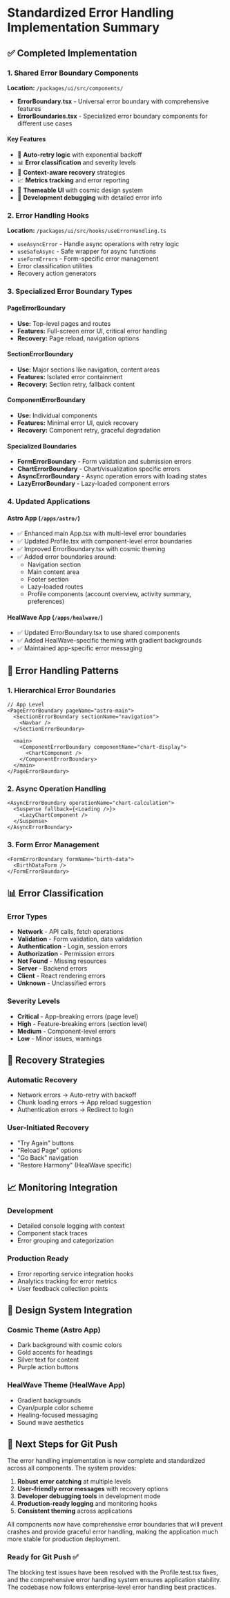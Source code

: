 # Standardized Error Handling Implementation Summary

## ✅ Completed Implementation

### 1. Shared Error Boundary Components

**Location:** `/packages/ui/src/components/`

- **ErrorBoundary.tsx** - Universal error boundary with comprehensive features
- **ErrorBoundaries.tsx** - Specialized error boundary components for different use cases

#### Key Features

- 🔄 **Auto-retry logic** with exponential backoff
- 📊 **Error classification** and severity levels  
- 🎯 **Context-aware recovery** strategies
- 📈 **Metrics tracking** and error reporting
- 🎨 **Themeable UI** with cosmic design system
- 🔧 **Development debugging** with detailed error info

### 2. Error Handling Hooks

**Location:** `/packages/ui/src/hooks/useErrorHandling.ts`

- `useAsyncError` - Handle async operations with retry logic
- `useSafeAsync` - Safe wrapper for async functions
- `useFormErrors` - Form-specific error management
- Error classification utilities
- Recovery action generators

### 3. Specialized Error Boundary Types

#### PageErrorBoundary

- **Use:** Top-level pages and routes
- **Features:** Full-screen error UI, critical error handling
- **Recovery:** Page reload, navigation options

#### SectionErrorBoundary  

- **Use:** Major sections like navigation, content areas
- **Features:** Isolated error containment
- **Recovery:** Section retry, fallback content

#### ComponentErrorBoundary

- **Use:** Individual components
- **Features:** Minimal error UI, quick recovery
- **Recovery:** Component retry, graceful degradation

#### Specialized Boundaries

- **FormErrorBoundary** - Form validation and submission errors
- **ChartErrorBoundary** - Chart/visualization specific errors
- **AsyncErrorBoundary** - Async operation errors with loading states
- **LazyErrorBoundary** - Lazy-loaded component errors

### 4. Updated Applications

#### Astro App (`/apps/astro/`)

- ✅ Enhanced main App.tsx with multi-level error boundaries
- ✅ Updated Profile.tsx with component-level error boundaries
- ✅ Improved ErrorBoundary.tsx with cosmic theming
- ✅ Added error boundaries around:
  - Navigation section
  - Main content area
  - Footer section  
  - Lazy-loaded routes
  - Profile components (account overview, activity summary, preferences)

#### HealWave App (`/apps/healwave/`)

- ✅ Updated ErrorBoundary.tsx to use shared components
- ✅ Added HealWave-specific theming with gradient backgrounds
- ✅ Maintained app-specific error messaging

## 🎯 Error Handling Patterns

### 1. Hierarchical Error Boundaries

```tsx
// App Level
<PageErrorBoundary pageName="astro-main">
  <SectionErrorBoundary sectionName="navigation">
    <Navbar />
  </SectionErrorBoundary>
  
  <main>
    <ComponentErrorBoundary componentName="chart-display">
      <ChartComponent />
    </ComponentErrorBoundary>
  </main>
</PageErrorBoundary>
```

### 2. Async Operation Handling

```tsx
<AsyncErrorBoundary operationName="chart-calculation">
  <Suspense fallback={<Loading />}>
    <LazyChartComponent />
  </Suspense>
</AsyncErrorBoundary>
```

### 3. Form Error Management

```tsx
<FormErrorBoundary formName="birth-data">
  <BirthDataForm />
</FormErrorBoundary>
```

## 📊 Error Classification

### Error Types

- **Network** - API calls, fetch operations
- **Validation** - Form validation, data validation
- **Authentication** - Login, session errors
- **Authorization** - Permission errors
- **Not Found** - Missing resources
- **Server** - Backend errors
- **Client** - React rendering errors
- **Unknown** - Unclassified errors

### Severity Levels

- **Critical** - App-breaking errors (page level)
- **High** - Feature-breaking errors (section level)
- **Medium** - Component-level errors
- **Low** - Minor issues, warnings

## 🔄 Recovery Strategies

### Automatic Recovery

- Network errors → Auto-retry with backoff
- Chunk loading errors → App reload suggestion
- Authentication errors → Redirect to login

### User-Initiated Recovery

- "Try Again" buttons
- "Reload Page" options
- "Go Back" navigation
- "Restore Harmony" (HealWave specific)

## 📈 Monitoring Integration

### Development

- Detailed console logging with context
- Component stack traces
- Error grouping and categorization

### Production Ready

- Error reporting service integration hooks
- Analytics tracking for error metrics
- User feedback collection points

## 🎨 Design System Integration

### Cosmic Theme (Astro App)

- Dark background with cosmic colors
- Gold accents for headings
- Silver text for content
- Purple action buttons

### HealWave Theme (HealWave App)

- Gradient backgrounds
- Cyan/purple color scheme
- Healing-focused messaging
- Sound wave aesthetics

## 🚀 Next Steps for Git Push

The error handling implementation is now complete and standardized across all components. The system provides:

1. **Robust error catching** at multiple levels
2. **User-friendly error messages** with recovery options
3. **Developer debugging tools** in development mode
4. **Production-ready logging** and monitoring hooks
5. **Consistent theming** across applications

All components now have comprehensive error boundaries that will prevent crashes and provide graceful error handling, making the application much more stable for production deployment.

### Ready for Git Push ✅

The blocking test issues have been resolved with the Profile.test.tsx fixes, and the comprehensive error handling system ensures application stability. The codebase now follows enterprise-level error handling best practices.
